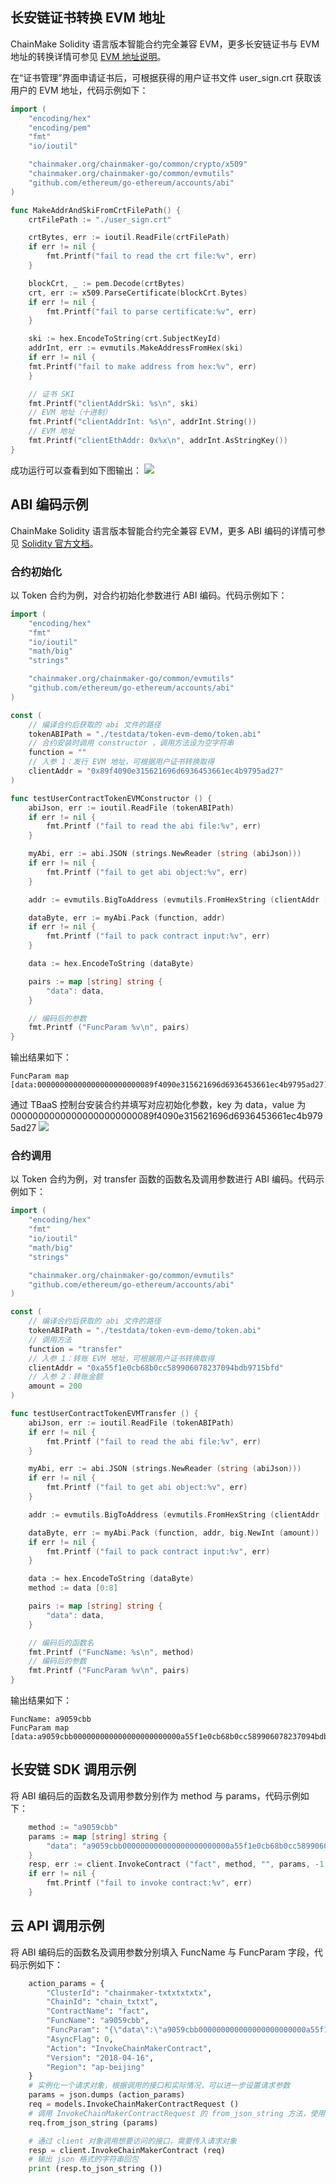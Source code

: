 
## 长安链证书转换 EVM 地址

ChainMake Solidity 语言版本智能合约完全兼容 EVM，更多长安链证书与 EVM 地址的转换详情可参见 [EVM 地址说明](https://docs.chainmaker.org.cn/v2.2.0_alpha/html/operation/%E6%99%BA%E8%83%BD%E5%90%88%E7%BA%A6.html#evm)。

在“证书管理”界面申请证书后，可根据获得的用户证书文件 user_sign.crt 获取该用户的 EVM 地址，代码示例如下：

```go
import (
    "encoding/hex"
    "encoding/pem"
    "fmt"
    "io/ioutil"

    "chainmaker.org/chainmaker-go/common/crypto/x509"
    "chainmaker.org/chainmaker-go/common/evmutils"
    "github.com/ethereum/go-ethereum/accounts/abi"
)

func MakeAddrAndSkiFromCrtFilePath() {
    crtFilePath := "./user_sign.crt"

    crtBytes, err := ioutil.ReadFile(crtFilePath)
    if err != nil {
        fmt.Printf("fail to read the crt file:%v", err)
    }

    blockCrt, _ := pem.Decode(crtBytes)
    crt, err := x509.ParseCertificate(blockCrt.Bytes)
    if err != nil {
        fmt.Printf("fail to parse certificate:%v", err)
    }

    ski := hex.EncodeToString(crt.SubjectKeyId)
    addrInt, err := evmutils.MakeAddressFromHex(ski)
    if err != nil {
    fmt.Printf("fail to make address from hex:%v", err)
    }

    // 证书 SKI
    fmt.Printf("clientAddrSki: %s\n", ski)
    // EVM 地址（十进制）
    fmt.Printf("clientAddrInt: %s\n", addrInt.String())
    // EVM 地址
    fmt.Printf("clientEthAddr: 0x%x\n", addrInt.AsStringKey())
}
```

成功运行可以查看到如下图输出：
<img src="https://qcloudimg.tencent-cloud.cn/raw/651338befdcad21d798dcdad278c3abd.png" />

## ABI 编码示例

ChainMake Solidity 语言版本智能合约完全兼容 EVM，更多 ABI 编码的详情可参见 [Solidity 官方文档](https://docs.soliditylang.org/en/v0.5.6/abi-spec.html)。

### 合约初始化

以 Token 合约为例，对合约初始化参数进行 ABI 编码。代码示例如下：

```go
import (
    "encoding/hex"
    "fmt"
    "io/ioutil"
    "math/big"
    "strings"

    "chainmaker.org/chainmaker-go/common/evmutils"
    "github.com/ethereum/go-ethereum/accounts/abi"
)

const (
    // 编译合约后获取的 abi 文件的路径
    tokenABIPath = "./testdata/token-evm-demo/token.abi"
    // 合约安装时调用 constructor ，调用方法设为空字符串
    function = ""
    // 入参 1：发行 EVM 地址，可根据用户证书转换取得
    clientAddr = "0x89f4090e315621696d6936453661ec4b9795ad27"
)

func testUserContractTokenEVMConstructor () {
    abiJson, err := ioutil.ReadFile (tokenABIPath)
    if err != nil {
        fmt.Printf ("fail to read the abi file:%v", err)
    }

    myAbi, err := abi.JSON (strings.NewReader (string (abiJson)))
    if err != nil {
        fmt.Printf ("fail to get abi object:%v", err)
    }

    addr := evmutils.BigToAddress (evmutils.FromHexString (clientAddr [2:]))

    dataByte, err := myAbi.Pack (function, addr)
    if err != nil {
        fmt.Printf ("fail to pack contract input:%v", err)
    }

    data := hex.EncodeToString (dataByte)

    pairs := map [string] string {
        "data": data,
    }

    // 编码后的参数
    fmt.Printf ("FuncParam %v\n", pairs)
}
```

输出结果如下：

```shell
FuncParam map [data:00000000000000000000000089f4090e315621696d6936453661ec4b9795ad27]
```

通过 TBaaS 控制台安装合约并填写对应初始化参数，key 为 data，value 为 00000000000000000000000089f4090e315621696d6936453661ec4b9795ad27
   <img src="https://main.qcloudimg.com/raw/8a141576b1193db70183413d1d792ab3.png"/>

### 合约调用

以 Token 合约为例，对 transfer 函数的函数名及调用参数进行 ABI 编码。代码示例如下：

```go
import (
    "encoding/hex"
    "fmt"
    "io/ioutil"
    "math/big"
    "strings"

    "chainmaker.org/chainmaker-go/common/evmutils"
    "github.com/ethereum/go-ethereum/accounts/abi"
)

const (
    // 编译合约后获取的 abi 文件的路径
    tokenABIPath = "./testdata/token-evm-demo/token.abi"
    // 调用方法
    function = "transfer"
    // 入参 1：转账 EVM 地址，可根据用户证书转换取得
    clientAddr = "0xa55f1e0cb68b0cc589906078237094bdb9715bfd"
    // 入参 2：转账金额
    amount = 200
)

func testUserContractTokenEVMTransfer () {
    abiJson, err := ioutil.ReadFile (tokenABIPath)
    if err != nil {
        fmt.Printf ("fail to read the abi file:%v", err)
    }

    myAbi, err := abi.JSON (strings.NewReader (string (abiJson)))
    if err != nil {
        fmt.Printf ("fail to get abi object:%v", err)
    }

    addr := evmutils.BigToAddress (evmutils.FromHexString (clientAddr [2:]))

    dataByte, err := myAbi.Pack (function, addr, big.NewInt (amount))
    if err != nil {
        fmt.Printf ("fail to pack contract input:%v", err)
    }

    data := hex.EncodeToString (dataByte)
    method := data [0:8]

    pairs := map [string] string {
        "data": data,
    }

    // 编码后的函数名
    fmt.Printf ("FuncName: %s\n", method)
    // 编码后的参数
    fmt.Printf ("FuncParam %v\n", pairs)
}
```

输出结果如下：

```shell
FuncName: a9059cbb
FuncParam map [data:a9059cbb000000000000000000000000a55f1e0cb68b0cc589906078237094bdb9715bfd00000000000000000000000000000000000000000000000000000000000000c8]
```

## 长安链 SDK 调用示例

将 ABI 编码后的函数名及调用参数分别作为 method 与 params，代码示例如下：

```go
    method := "a9059cbb"
    params := map [string] string {
        "data": "a9059cbb000000000000000000000000a55f1e0cb68b0cc589906078237094bdb9715bfd00000000000000000000000000000000000000000000000000000000000000c8",
    }
    resp, err := client.InvokeContract ("fact", method, "", params, -1, true)
    if err != nil {
        fmt.Printf ("fail to invoke contract:%v", err)
    }
```

## 云 API 调用示例

将 ABI 编码后的函数名及调用参数分别填入 FuncName 与 FuncParam 字段，代码示例如下：

```python
    action_params = {
        "ClusterId": "chainmaker-txtxtxtxtx",
        "ChainId": "chain_txtxt",
        "ContractName": "fact",
        "FuncName": "a9059cbb",
        "FuncParam": "{\"data\":\"a9059cbb000000000000000000000000a55f1e0cb68b0cc589906078237094bdb9715bfd00000000000000000000000000000000000000000000000000000000000000c8\"}",
        "AsyncFlag": 0,
        "Action": "InvokeChainMakerContract",
        "Version": "2018-04-16",
        "Region": "ap-beijing"
    }
    # 实例化一个请求对象，根据调用的接口和实际情况，可以进一步设置请求参数
    params = json.dumps (action_params)
    req = models.InvokeChainMakerContractRequest ()
    # 调用 InvokeChainMakerContractRequest 的 from_json_string 方法，使用 params 初始化 req 对象
    req.from_json_string (params)

    # 通过 client 对象调用想要访问的接口，需要传入请求对象
    resp = client.InvokeChainMakerContract (req)
    # 输出 json 格式的字符串回包
    print (resp.to_json_string ())
```